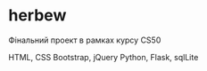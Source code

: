 # herbew

Фінальний проект в рамках курсу CS50 

HTML, CSS
Bootstrap, jQuery
Python, Flask, sqlLite
